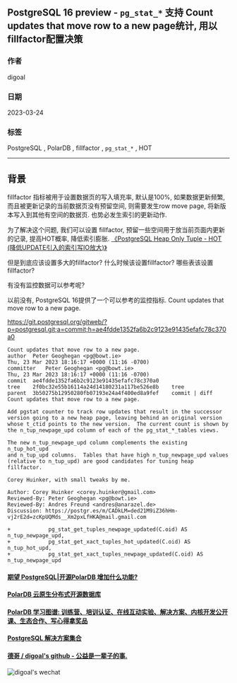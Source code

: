 ## PostgreSQL 16 preview - `pg_stat_*` 支持 Count updates that move row to a new page统计, 用以fillfactor配置决策    
                                                                      
### 作者                                                
digoal                                                
                                                
### 日期                                                
2023-03-24                                            
                                      
### 标签                                                
PostgreSQL , PolarDB , fillfactor , `pg_stat_*` , HOT   
                                                
----                                                
                                                
## 背景   
fillfactor 指标被用于设置数据页的写入填充率, 默认是100%, 如果数据更新频繁, 而且被更新记录的当前数据页没有预留空间, 则需要发生row move page, 将新版本写入到其他有空间的数据页. 也势必发生索引的更新动作.   
  
为了解决这个问题, 我们可以设置 fillfactor, 预留一些空间用于放当前页面内更新的记录, 提高HOT概率, 降低索引膨胀. [《PostgreSQL Heap Only Tuple - HOT (降低UPDATE引入的索引写IO放大)》](../201809/20180925_02.md)    
  
但是到底应该设置多大的fillfactor? 什么时候该设置fillfactor? 哪些表该设置fillfactor?   
  
有没有监控数据可以参考呢?    
  
以前没有, PostgreSQL 16提供了一个可以参考的监控指标. Count updates that move row to a new page.    
  
https://git.postgresql.org/gitweb/?p=postgresql.git;a=commit;h=ae4fdde1352fa6b2c9123e91435efafc78c370a0  
  
```  
Count updates that move row to a new page.  
author	Peter Geoghegan <pg@bowt.ie>	  
Thu, 23 Mar 2023 18:16:17 +0000 (11:16 -0700)  
committer	Peter Geoghegan <pg@bowt.ie>	  
Thu, 23 Mar 2023 18:16:17 +0000 (11:16 -0700)  
commit	ae4fdde1352fa6b2c9123e91435efafc78c370a0  
tree	2f0bc32e55b16114a24d14180231a117be526e8b	tree  
parent	3b50275b12950280fb07193e24a4f400ed8a9fef	commit | diff  
Count updates that move row to a new page.  
  
Add pgstat counter to track row updates that result in the successor  
version going to a new heap page, leaving behind an original version  
whose t_ctid points to the new version.  The current count is shown by  
the n_tup_newpage_upd column of each of the pg_stat_*_tables views.  
  
The new n_tup_newpage_upd column complements the existing n_tup_hot_upd  
and n_tup_upd columns.  Tables that have high n_tup_newpage_upd values  
(relative to n_tup_upd) are good candidates for tuning heap fillfactor.  
  
Corey Huinker, with small tweaks by me.  
  
Author: Corey Huinker <corey.huinker@gmail.com>  
Reviewed-By: Peter Geoghegan <pg@bowt.ie>  
Reviewed-By: Andres Freund <andres@anarazel.de>  
Discussion: https://postgr.es/m/CADkLM=ded21M9iZ36hHm-vj2rE2d=zcKpUQMds__Xm2pxLfHKA@mail.gmail.com  
```  
  
  
```  
+            pg_stat_get_tuples_newpage_updated(C.oid) AS n_tup_newpage_upd,  
+            pg_stat_get_xact_tuples_hot_updated(C.oid) AS n_tup_hot_upd,  
+            pg_stat_get_xact_tuples_newpage_updated(C.oid) AS n_tup_newpage_upd  
```  
     
    
  
#### [期望 PostgreSQL|开源PolarDB 增加什么功能?](https://github.com/digoal/blog/issues/76 "269ac3d1c492e938c0191101c7238216")
  
  
#### [PolarDB 云原生分布式开源数据库](https://github.com/ApsaraDB "57258f76c37864c6e6d23383d05714ea")
  
  
#### [PolarDB 学习图谱: 训练营、培训认证、在线互动实验、解决方案、内核开发公开课、生态合作、写心得拿奖品](https://www.aliyun.com/database/openpolardb/activity "8642f60e04ed0c814bf9cb9677976bd4")
  
  
#### [PostgreSQL 解决方案集合](../201706/20170601_02.md "40cff096e9ed7122c512b35d8561d9c8")
  
  
#### [德哥 / digoal's github - 公益是一辈子的事.](https://github.com/digoal/blog/blob/master/README.md "22709685feb7cab07d30f30387f0a9ae")
  
  
![digoal's wechat](../pic/digoal_weixin.jpg "f7ad92eeba24523fd47a6e1a0e691b59")
  
